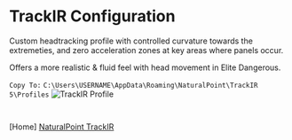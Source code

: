 # TrackIR Configuration #

Custom headtracking profile with controlled curvature towards the extremeties, and zero acceleration zones at key areas where panels occur.

Offers a more realistic & fluid feel with head movement in Elite Dangerous.

`Copy To:` `C:\Users\USERNAME\AppData\Roaming\NaturalPoint\TrackIR 5\Profiles`
![TrackIR Profile](https://github.com/Aussiedroid/AD-EDWarthogEnhancedScript/blob/master/Maps/TrackIR-ED-Settings.jpg "TrackIR Profile")

` `

[Home] [NaturalPoint TrackIR](https://naturalpoint.com/trackir/ "TrackIR")
